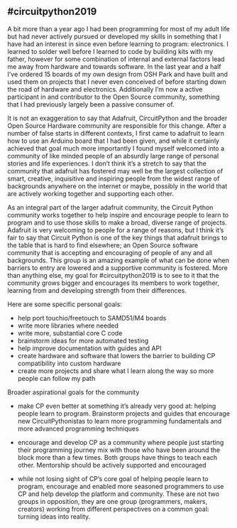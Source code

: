 ## \#circuitpython2019

A bit more than a year ago I had been programming for most of my adult life but had never actively pursued or developed my skills in something that I have had an interest in since even before learning to program: electronics. I learned to solder well before I learned to code by building kits with my father, however for some combination of internal and external factors lead me away from hardware and towards software. In the last year and a half I’ve ordered 15 boards of my own design from OSH Park and have built and used them on projects that I never even conceived of before starting down the road of hardware and electronics. Additionally I’m now a active participant in and contributor to the Open Source community, something that I had previously largely been a passive consumer of.

It is not an exaggeration to say that Adafruit, CircuitPython and the broader Open Source Hardware community are responsible for this change. After a number of false starts in different contexts, I first came to adafruit to learn how to use an Arduino board that I had been given, and while it certainly achieved that goal much more importantly I found myself welcomed into a community of like minded people of an absurdly large range of personal stories and life experiences. I don’t think it’s a stretch to say that the community that adafruit has fostered may well be the largest collection of smart, creative, inquisitive and inspiring people from the widest range of backgrounds anywhere on the internet or maybe, possibly in the world that are actively working together and supporting each other.

As an integral part of the larger adafruit community, the Circuit Python community works together to help inspire and encourage people to learn to program and to use those skills to make a broad, diverse range of projects. Adafruit is very welcoming to people for a range of reasons, but I think it’s fair to say that Circuit Python is one of the key things that adafruit brings to the table that is hard to find elsewhere; an Open Source software community that is accepting and encouraging of people of any and all backgrounds. This group is an amazing example of what can be done when barriers to entry are lowered and a supportive community is fostered. More than anything else, my goal for #circuitpython2019 is to see to it that the community grows bigger and encourages its members to work together, learning from and developing strength from their differences.
 

Here are some specific personal goals:
* help port touchio/freetouch to SAMD51/M4 boards
* write more libraries where needed
* write more, substantial core C code
* brainstorm ideas for more automated testing
* help improve documentation with guides and API
* create hardware and software that lowers the barrier to building CP compatibility into custom hardware
* create more projects and share what I learn along the way so more people can follow my path

Broader aspirational goals for the community
* make CP even better at something it’s already very good at: helping people learn to program. Brainstorm projects and guides that encourage new CircuitPythonistas to learn more programming fundamentals and more advanced programming techniques

* encourage and develop CP as a community where people just starting their programming journey mix with those who have been around the block more than a few times. Both groups have things to teach each other. Mentorship should be actively supported and encouraged

* while not losing sight of CP’s core goal of helping people learn to program, encourage and enabled more seasoned programmers to use CP and help develop the platform and community. These are not two groups in opposition, they are one group (programmers, makers, creators) working from different perspectives on a common goal: turning ideas into reality.

